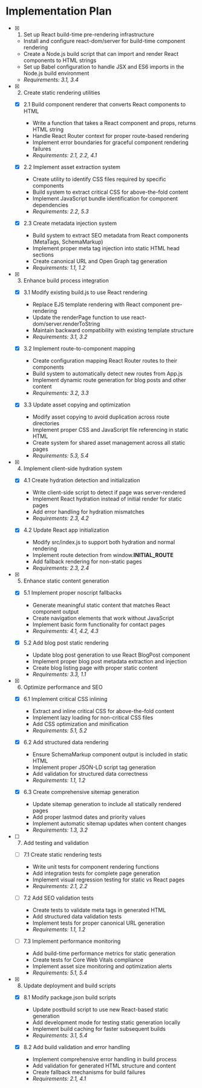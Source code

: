 # Implementation Plan

- [x] 1. Set up React build-time pre-rendering infrastructure






  - Install and configure react-dom/server for build-time component rendering
  - Create a Node.js build script that can import and render React components to HTML strings
  - Set up Babel configuration to handle JSX and ES6 imports in the Node.js build environment
  - _Requirements: 3.1, 3.4_

- [x] 2. Create static rendering utilities



  - [x] 2.1 Build component renderer that converts React components to HTML


    - Write a function that takes a React component and props, returns HTML string
    - Handle React Router context for proper route-based rendering
    - Implement error boundaries for graceful component rendering failures
    - _Requirements: 2.1, 2.2, 4.1_

  - [x] 2.2 Implement asset extraction system


    - Create utility to identify CSS files required by specific components
    - Build system to extract critical CSS for above-the-fold content
    - Implement JavaScript bundle identification for component dependencies
    - _Requirements: 2.2, 5.3_

  - [x] 2.3 Create metadata injection system


    - Build system to extract SEO metadata from React components (MetaTags, SchemaMarkup)
    - Implement proper meta tag injection into static HTML head sections
    - Create canonical URL and Open Graph tag generation
    - _Requirements: 1.1, 1.2_

- [x] 3. Enhance build process integration

  - [x] 3.1 Modify existing build.js to use React rendering



    - Replace EJS template rendering with React component pre-rendering
    - Update the renderPage function to use react-dom/server.renderToString
    - Maintain backward compatibility with existing template structure
    - _Requirements: 3.1, 3.2_

  - [x] 3.2 Implement route-to-component mapping


    - Create configuration mapping React Router routes to their components
    - Build system to automatically detect new routes from App.js
    - Implement dynamic route generation for blog posts and other content
    - _Requirements: 3.2, 3.3_

  - [x] 3.3 Update asset copying and optimization


    - Modify asset copying to avoid duplication across route directories
    - Implement proper CSS and JavaScript file referencing in static HTML
    - Create system for shared asset management across all static pages
    - _Requirements: 5.3, 5.4_

- [x] 4. Implement client-side hydration system



  - [x] 4.1 Create hydration detection and initialization


    - Write client-side script to detect if page was server-rendered
    - Implement React hydration instead of initial render for static pages
    - Add error handling for hydration mismatches
    - _Requirements: 2.3, 4.2_

  - [x] 4.2 Update React app initialization


    - Modify src/index.js to support both hydration and normal rendering
    - Implement route detection from window.__INITIAL_ROUTE__
    - Add fallback rendering for non-static pages
    - _Requirements: 2.3, 2.4_

- [x] 5. Enhance static content generation

  - [x] 5.1 Implement proper noscript fallbacks


    - Generate meaningful static content that matches React component output
    - Create navigation elements that work without JavaScript
    - Implement basic form functionality for contact pages
    - _Requirements: 4.1, 4.2, 4.3_

  - [x] 5.2 Add blog post static rendering





    - Update blog post generation to use React BlogPost component
    - Implement proper blog post metadata extraction and injection
    - Create blog listing page with proper static content
    - _Requirements: 3.3, 1.1_

- [x] 6. Optimize performance and SEO

  - [x] 6.1 Implement critical CSS inlining



    - Extract and inline critical CSS for above-the-fold content
    - Implement lazy loading for non-critical CSS files
    - Add CSS optimization and minification
    - _Requirements: 5.1, 5.2_

  - [x] 6.2 Add structured data rendering




    - Ensure SchemaMarkup component output is included in static HTML
    - Implement proper JSON-LD script tag generation
    - Add validation for structured data correctness
    - _Requirements: 1.1, 1.2_

  - [x] 6.3 Create comprehensive sitemap generation


    - Update sitemap generation to include all statically rendered pages
    - Add proper lastmod dates and priority values
    - Implement automatic sitemap updates when content changes
    - _Requirements: 1.3, 3.2_

- [ ] 7. Add testing and validation
  - [ ] 7.1 Create static rendering tests
    - Write unit tests for component rendering functions
    - Add integration tests for complete page generation
    - Implement visual regression testing for static vs React pages
    - _Requirements: 2.1, 2.2_

  - [ ] 7.2 Add SEO validation tests
    - Create tests to validate meta tags in generated HTML
    - Add structured data validation tests
    - Implement tests for proper canonical URL generation
    - _Requirements: 1.1, 1.2_

  - [ ] 7.3 Implement performance monitoring
    - Add build-time performance metrics for static generation
    - Create tests for Core Web Vitals compliance
    - Implement asset size monitoring and optimization alerts
    - _Requirements: 5.1, 5.4_

- [x] 8. Update deployment and build scripts


  - [x] 8.1 Modify package.json build scripts


    - Update postbuild script to use new React-based static generation
    - Add development mode for testing static generation locally
    - Implement build caching for faster subsequent builds
    - _Requirements: 3.1, 5.4_

  - [x] 8.2 Add build validation and error handling


    - Implement comprehensive error handling in build process
    - Add validation for generated HTML structure and content
    - Create fallback mechanisms for build failures
    - _Requirements: 2.1, 4.1_